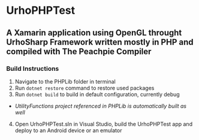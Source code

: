 # UrhoPHPTest

## A Xamarin application using OpenGL throught UrhoSharp Framework written mostly in PHP and compiled with The Peachpie Compiler

### Build Instructions

1. Navigate to the PHPLib folder in terminal
2. Run `dotnet restore` command to restore used packages
3. Run `dotnet build` to build in default configuration, currently debug
  - *UtilityFunctions project referenced in PHPLib is automatically built as well*
4. Open UrhoPHPTest.sln in Visual Studio, build the UrhoPHPTest app and deploy to an Android device or an emulator
